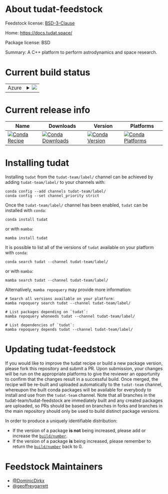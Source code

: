 About tudat-feedstock
=====================

Feedstock license: [BSD-3-Clause](https://github.com/tudat-team/tudat-feedstock/blob/main/LICENSE.txt)

Home: https://docs.tudat.space/

Package license: BSD

Summary: A C++ platform to perform astrodynamics and space research.

Current build status
====================


<table>
    
  <tr>
    <td>Azure</td>
    <td>
      <details>
        <summary>
          <a href="https://dev.azure.com/tudat-team/feedstock-builds/_build/latest?definitionId=2&branchName=main">
            <img src="https://dev.azure.com/tudat-team/feedstock-builds/_apis/build/status/tudat-feedstock?branchName=main">
          </a>
        </summary>
        <table>
          <thead><tr><th>Variant</th><th>Status</th></tr></thead>
          <tbody><tr>
              <td>linux_64</td>
              <td>
                <a href="https://dev.azure.com/tudat-team/feedstock-builds/_build/latest?definitionId=2&branchName=main">
                  <img src="https://dev.azure.com/tudat-team/feedstock-builds/_apis/build/status/tudat-feedstock?branchName=main&jobName=linux&configuration=linux%20linux_64_" alt="variant">
                </a>
              </td>
            </tr><tr>
              <td>osx_64</td>
              <td>
                <a href="https://dev.azure.com/tudat-team/feedstock-builds/_build/latest?definitionId=2&branchName=main">
                  <img src="https://dev.azure.com/tudat-team/feedstock-builds/_apis/build/status/tudat-feedstock?branchName=main&jobName=osx&configuration=osx%20osx_64_" alt="variant">
                </a>
              </td>
            </tr><tr>
              <td>osx_arm64</td>
              <td>
                <a href="https://dev.azure.com/tudat-team/feedstock-builds/_build/latest?definitionId=2&branchName=main">
                  <img src="https://dev.azure.com/tudat-team/feedstock-builds/_apis/build/status/tudat-feedstock?branchName=main&jobName=osx&configuration=osx%20osx_arm64_" alt="variant">
                </a>
              </td>
            </tr><tr>
              <td>win_64</td>
              <td>
                <a href="https://dev.azure.com/tudat-team/feedstock-builds/_build/latest?definitionId=2&branchName=main">
                  <img src="https://dev.azure.com/tudat-team/feedstock-builds/_apis/build/status/tudat-feedstock?branchName=main&jobName=win&configuration=win%20win_64_" alt="variant">
                </a>
              </td>
            </tr>
          </tbody>
        </table>
      </details>
    </td>
  </tr>
</table>

Current release info
====================

| Name | Downloads | Version | Platforms |
| --- | --- | --- | --- |
| [![Conda Recipe](https://img.shields.io/badge/recipe-tudat-green.svg)](https://anaconda.org/tudat-team/tudat) | [![Conda Downloads](https://img.shields.io/conda/dn/tudat-team/tudat.svg)](https://anaconda.org/tudat-team/tudat) | [![Conda Version](https://img.shields.io/conda/vn/tudat-team/tudat.svg)](https://anaconda.org/tudat-team/tudat) | [![Conda Platforms](https://img.shields.io/conda/pn/tudat-team/tudat.svg)](https://anaconda.org/tudat-team/tudat) |

Installing tudat
================

Installing `tudat` from the `tudat-team/label/` channel can be achieved by adding `tudat-team/label/` to your channels with:

```
conda config --add channels tudat-team/label/
conda config --set channel_priority strict
```

Once the `tudat-team/label/` channel has been enabled, `tudat` can be installed with `conda`:

```
conda install tudat
```

or with `mamba`:

```
mamba install tudat
```

It is possible to list all of the versions of `tudat` available on your platform with `conda`:

```
conda search tudat --channel tudat-team/label/
```

or with `mamba`:

```
mamba search tudat --channel tudat-team/label/
```

Alternatively, `mamba repoquery` may provide more information:

```
# Search all versions available on your platform:
mamba repoquery search tudat --channel tudat-team/label/

# List packages depending on `tudat`:
mamba repoquery whoneeds tudat --channel tudat-team/label/

# List dependencies of `tudat`:
mamba repoquery depends tudat --channel tudat-team/label/
```




Updating tudat-feedstock
========================

If you would like to improve the tudat recipe or build a new
package version, please fork this repository and submit a PR. Upon submission,
your changes will be run on the appropriate platforms to give the reviewer an
opportunity to confirm that the changes result in a successful build. Once
merged, the recipe will be re-built and uploaded automatically to the
`tudat-team` channel, whereupon the built conda packages will be available for
everybody to install and use from the `tudat-team` channel.
Note that all branches in the tudat-team/tudat-feedstock are
immediately built and any created packages are uploaded, so PRs should be based
on branches in forks and branches in the main repository should only be used to
build distinct package versions.

In order to produce a uniquely identifiable distribution:
 * If the version of a package **is not** being increased, please add or increase
   the [``build/number``](https://docs.conda.io/projects/conda-build/en/latest/resources/define-metadata.html#build-number-and-string).
 * If the version of a package **is** being increased, please remember to return
   the [``build/number``](https://docs.conda.io/projects/conda-build/en/latest/resources/define-metadata.html#build-number-and-string)
   back to 0.

Feedstock Maintainers
=====================

* [@DominicDirkx](https://github.com/DominicDirkx/)
* [@geoffreygarrett](https://github.com/geoffreygarrett/)

